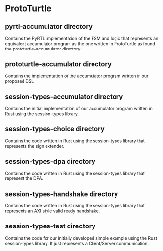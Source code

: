 # ProtoTurtle

## pyrtl-accumulator directory
Contains the PyRTL implementation of the FSM and logic that represents an equivalent accumulator program as the one written in ProtoTurtle as found the prototurtle-accumulator directory.

## prototurtle-accumulator directory
Contains the implementation of the accumulator program written in our proposed DSL

## session-types-accumulator directory
Contains the initial implementation of our accumulator program written in Rust using the session-types library.

## session-types-choice directory
Contains the code written in Rust using the session-types library that represents the sign extender.

## session-types-dpa directory
Contains the code written in Rust using the session-types library that represent the DPA.

## session-types-handshake directory
Contains the code written in Rust using the session-types library that represents an AXI style valid ready handshake.

## session-types-test directory
Contains the code for our initially developed simple example using the Rust session-types library. It just represents a Client/Server communication.
